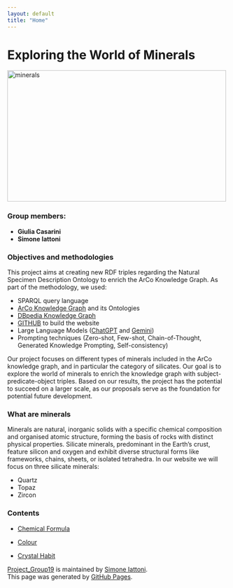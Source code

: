 ```yaml
---
layout: default
title: "Home" 
---
```


# Exploring the World of Minerals 

<img src="https://img.atlasobscura.com/OK0wNiViBtJsTzZqw0o-gdxZBDbArPmTc8FoOsaIUpM/rs:fill:12000:12000/q:81/sm:1/scp:1/ar:1/aHR0cHM6Ly9hdGxh/cy1kZXYuczMuYW1h/em9uYXdzLmNvbS91/cGxvYWRzL2Fzc2V0/cy8xNDk4NDg4ZmJm/ZjgxNDM5ZjFfc3Rv/bmVzLTE2NDY0Nzlf/OTYwXzcyMC5qcGc.jpg" alt="minerals" width="500" height="300"/>


### Group members: 

- **Giulia Casarini**
- **Simone Iattoni**

### Objectives and methodologies

This project aims at creating new RDF triples regarding the Natural Specimen Description Ontology to enrich the ArCo Knowledge Graph. As part of the methodology, we used:

- SPARQL query language
- [ArCo Knowledge Graph](http://wit.istc.cnr.it/arco/index.php?lang=en) and its Ontologies
- [DBpedia Knowledge Graph](https://www.dbpedia.org/)
- [GITHUB](https://github.com/) to build the website
- Large Language Models ([ChatGPT](https://openai.com/chatgpt/) and [Gemini](https://gemini.google.com/app?hl=it))
- Prompting techniques (Zero-shot, Few-shot, Chain-of-Thought, Generated Knowledge Prompting, Self-consistency)

Our project focuses on different types of minerals included in the ArCo knowledge graph, and in particular the category of silicates. Our goal is to explore the world of minerals to enrich the knowledge graph with subject-predicate-object triples. Based on our results, the project has the potential to succeed on a larger scale, as our proposals serve as the foundation for potential future development.

### What are minerals

Minerals are natural, inorganic solids with a specific chemical composition and organised atomic structure, forming the basis of rocks with distinct physical properties.​ Silicate minerals, predominant in the Earth’s crust, feature silicon and oxygen and exhibit diverse structural forms like frameworks, chains, sheets, or isolated tetrahedra.​ In our website we will focus on three silicate minerals:

* Quartz
* Topaz
* Zircon

### Contents 

* [Chemical Formula](https://github.com/simiat/Project_Group19/blob/master/page1.md)

* [Colour](https://github.com/simiat/Project_Group19/blob/master/page2.md)

* [Crystal Habit](https://github.com/simiat/Project_Group19/blob/master/page3.md)





<span class="site-footer-owner"> [Project_Group19](https://github.com/simiat/Project_Group19) is maintained by [Simone Iattoni](https://github.com/simiat).
</span>  
<span class="site-footer-credits">
This page was generated by [GitHub Pages](https://pages.github.com).
</span>

